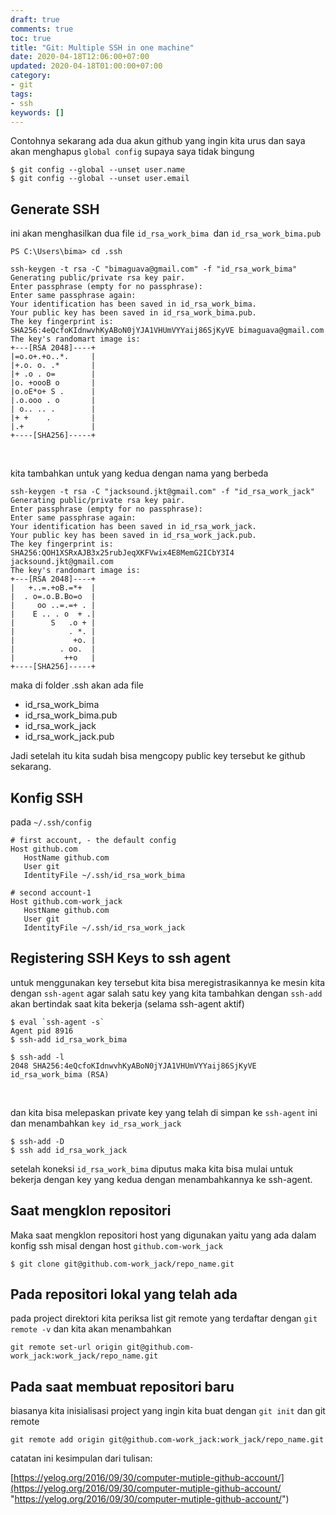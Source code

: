 ```yaml
---
draft: true
comments: true
toc: true
title: "Git: Multiple SSH in one machine"
date: 2020-04-18T12:06:00+07:00
updated: 2020-04-18T01:00:00+07:00
category:
- git
tags:
- ssh
keywords: []
---
```


Contohnya sekarang ada dua akun github yang ingin kita urus dan saya akan menghapus `global config` supaya saya tidak bingung

    $ git config --global --unset user.name
    $ git config --global --unset user.email

## Generate SSH

ini akan menghasilkan dua file `id_rsa_work_bima `dan `id_rsa_work_bima.pub`

    PS C:\Users\bima> cd .ssh
    
    ssh-keygen -t rsa -C "bimaguava@gmail.com" -f "id_rsa_work_bima"
    Generating public/private rsa key pair.
    Enter passphrase (empty for no passphrase):
    Enter same passphrase again:
    Your identification has been saved in id_rsa_work_bima.
    Your public key has been saved in id_rsa_work_bima.pub.
    The key fingerprint is:
    SHA256:4eQcfoKIdnwvhKyABoN0jYJA1VHUmVYYaij86SjKyVE bimaguava@gmail.com
    The key's randomart image is:
    +---[RSA 2048]----+
    |=o.o+.+o..*.     |
    |+.o. o. .*       |
    |+ .o . o=        |
    |o. +oooB o       |
    |o.oE*o+ S .      |
    |.o.ooo . o       |
    | o.. .. .        |
    |+ +    .         |
    |.+               |
    +----[SHA256]-----+

‌

kita tambahkan untuk yang kedua dengan nama yang berbeda

    ssh-keygen -t rsa -C "jacksound.jkt@gmail.com" -f "id_rsa_work_jack"
    Generating public/private rsa key pair.
    Enter passphrase (empty for no passphrase):
    Enter same passphrase again:
    Your identification has been saved in id_rsa_work_jack.
    Your public key has been saved in id_rsa_work_jack.pub.
    The key fingerprint is:
    SHA256:QOH1XSRxAJB3x25rubJeqXKFVwix4E8MemG2ICbY3I4 jacksound.jkt@gmail.com
    The key's randomart image is:
    +---[RSA 2048]----+
    |   +..=.+oB.=*+  |
    |  . o=.o.B.Bo=o  |
    |     oo ..=.=+ . |
    |    E .. . o  + .|
    |        S   .o + |
    |            . *. |
    |             +o. |
    |          . oo.  |
    |           ++o   |
    +----[SHA256]-----+

maka di folder .ssh akan ada file

* id_rsa_work_bima
* id_rsa_work_bima.pub
* id_rsa_work_jack
* id_rsa_work_jack.pub

Jadi setelah itu kita sudah bisa mengcopy public key tersebut ke github sekarang.

## Konfig SSH

pada `~/.ssh/config`

    # first account, - the default config
    Host github.com
       HostName github.com
       User git
       IdentityFile ~/.ssh/id_rsa_work_bima
       
    # second account-1
    Host github.com-work_jack   
       HostName github.com
       User git
       IdentityFile ~/.ssh/id_rsa_work_jack

## Registering SSH Keys to ssh agent

untuk menggunakan key tersebut kita bisa meregistrasikannya ke mesin kita dengan `ssh-agent` agar salah satu key yang kita tambahkan dengan `ssh-add` akan bertindak saat kita bekerja (selama ssh-agent aktif)

    $ eval `ssh-agent -s`
    Agent pid 8916
    $ ssh-add id_rsa_work_bima
    
    $ ssh-add -l
    2048 SHA256:4eQcfoKIdnwvhKyABoN0jYJA1VHUmVYYaij86SjKyVE id_rsa_work_bima (RSA)

‌

dan kita bisa melepaskan private key yang telah di simpan ke `ssh-agent` ini dan menambahkan `key id_rsa_work_jack`

    $ ssh-add -D
    $ ssh add id_rsa_work_jack

setelah koneksi `id_rsa_work_bima` diputus maka kita bisa mulai untuk bekerja dengan key yang kedua dengan menambahkannya ke ssh-agent.

## Saat mengklon repositori

Maka saat mengklon repositori host yang digunakan yaitu yang ada dalam konfig ssh misal dengan host `github.com-work_jack`

    $ git clone git@github.com-work_jack/repo_name.git

## Pada repositori lokal yang telah ada

pada project direktori kita periksa list git remote yang terdaftar dengan `git remote -v` dan kita akan menambahkan

    git remote set-url origin git@github.com-work_jack:work_jack/repo_name.git

## Pada saat membuat repositori baru

biasanya kita inisialisasi project yang ingin kita buat dengan `git init` dan git remote

    git remote add origin git@github.com-work_jack:work_jack/repo_name.git 

catatan ini kesimpulan dari tulisan:

[https://yelog.org/2016/09/30/computer-mutiple-github-account/](https://yelog.org/2016/09/30/computer-mutiple-github-account/ "https://yelog.org/2016/09/30/computer-mutiple-github-account/")